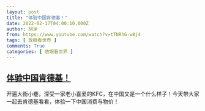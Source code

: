 ```yaml
---
layout: post
title: "体验中国肯德基！"
date: 2022-02-17T04:00:10.000Z
author: 胡涂
from: https://www.youtube.com/watch?v=tTNRhG-w8j4
tags: [ 放眼看世界 ]
comments: True
categories: [ 放眼看世界 ]
---
```

<!--1645070410000-->
[体验中国肯德基！](https://www.youtube.com/watch?v=tTNRhG-w8j4)
------

<div>
开遍大街小巷，深受一家老小喜爱的KFC，在中国又是一个什么样子！今天带大家一起去肯德基看看，体验一下中国消费与物价！
</div>
